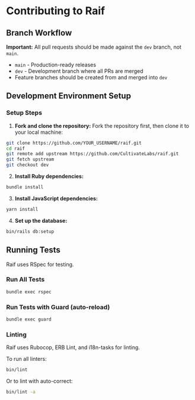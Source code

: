 # Contributing to Raif

## Branch Workflow

**Important:** All pull requests should be made against the `dev` branch, not `main`. 

- `main` - Production-ready releases
- `dev` - Development branch where all PRs are merged
- Feature branches should be created from and merged into `dev`

## Development Environment Setup

### Setup Steps

1. **Fork and clone the repository:**
Fork the repository first, then clone it to your local machine:

```bash
git clone https://github.com/YOUR_USERNAME/raif.git
cd raif
git remote add upstream https://github.com/CultivateLabs/raif.git
git fetch upstream
git checkout dev
```

2. **Install Ruby dependencies:**
```bash
bundle install
```

3. **Install JavaScript dependencies:**
```bash
yarn install
```

4. **Set up the database:**
```bash
bin/rails db:setup
```

## Running Tests

Raif uses RSpec for testing.

### Run All Tests
```bash
bundle exec rspec
```

### Run Tests with Guard (auto-reload)
```bash
bundle exec guard
```

### Linting

Raif uses Rubocop, ERB Lint, and i18n-tasks for linting.

To run all linters:
```bash
bin/lint
```

Or to lint with auto-correct:
```bash
bin/lint -a
```